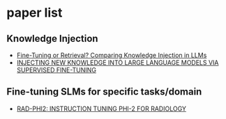 # paper list

## Knowledge Injection
+ [Fine-Tuning or Retrieval? Comparing Knowledge Injection in LLMs](https://arxiv.org/pdf/2312.05934)
+ [INJECTING NEW KNOWLEDGE INTO LARGE LANGUAGE MODELS VIA SUPERVISED FINE-TUNING](https://arxiv.org/pdf/2404.00213)

## Fine-tuning SLMs for specific tasks/domain
+ [RAD-PHI2: INSTRUCTION TUNING PHI-2 FOR RADIOLOGY](https://arxiv.org/pdf/2403.09725)
